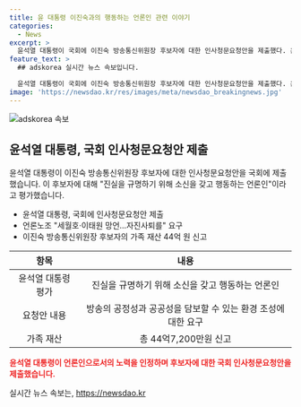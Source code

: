 ```yaml
---
title: 윤 대통령 이진숙과의 행동하는 언론인 관련 이야기
categories:
  - News
excerpt: >
  윤석열 대통령이 국회에 이진숙 방송통신위원장 후보자에 대한 인사청문요청안을 제출했다. 윤 대통령은 후보자를 진실을 규명하기 위해 소신을 갖고 행동하는 언론인으로 평가하며, 방송의 공정성과 공공성을 담보할 적임자로 지목했다. 그러나 전국언론노조는 후보자의 노조 탄압, 극우 정치 성향 등을 지적하며 자진사퇴를 요구하고 있다. 또한, 이진숙 후보자의 가족 재산으로 총 44억7,200만원을 신고했다는 사실도 알려졌다.
feature_text: >
  ## adskorea 실시간 뉴스 속보입니다.

  윤석열 대통령이 국회에 이진숙 방송통신위원장 후보자에 대한 인사청문요청안을 제출했다. 윤 대통령은 후보자를 진실을 규명하기 위해 소신을 갖고 행동하는 언론인으로 평가하며, 방송의 공정성과 공공성을 담보할 적임자로 지목했다. 그러나 전국언론노조는 후보자의 노조 탄압, 극우 정치 성향 등을 지적하며 자진사퇴를 요구하고 있다. 또한, 이진숙 후보자의 가족 재산으로 총 44억7,200만원을 신고했다는 사실도 알려졌다.
image: 'https://newsdao.kr/res/images/meta/newsdao_breakingnews.jpg'
---
```


<p><img src="https://newsdao.kr/res/images/meta/newsdao_breakingnews.jpg" alt="adskorea 속보" /></p>

<h2 data-ke-size="size26">윤석열 대통령, 국회 인사청문요청안 제출</h2>

<p data-ke-size="size16">윤석열 대통령이 이진숙 방송통신위원장 후보자에 대한 인사청문요청안을 국회에 제출했습니다. 이 후보자에 대해 "진실을 규명하기 위해 소신을 갖고 행동하는 언론인"이라고 평가했습니다.</p>

<ul>
<li>윤석열 대통령, 국회에 인사청문요청안 제출</li>
<li>언론노조 "세월호·이태원 망언...자진사퇴를" 요구</li>
<li>이진숙 방송통신위원장 후보자의 가족 재산 44억 원 신고</li>
</ul>

<table>
<thead>
<tr>
<th style="text-align: center;">항목</th>
<th style="text-align: center;">내용</th>
</tr>
</thead>
<tbody>
<tr>
<td style="text-align: center;">윤석열 대통령 평가</td>
<td style="text-align: center;">진실을 규명하기 위해 소신을 갖고 행동하는 언론인</td>
</tr>
<tr>
<td style="text-align: center;">요청안 내용</td>
<td style="text-align: center;">방송의 공정성과 공공성을 담보할 수 있는 환경 조성에 대한 요구</td>
</tr>
<tr>
<td style="text-align: center;">가족 재산</td>
<td style="text-align: center;">총 44억7,200만원 신고</td>
</tr>
</tbody>
</table>

<p><b><span style="color: #ee2323;">윤석열 대통령이 언론인으로서의 노력을 인정하며 후보자에 대한 국회 인사청문요청안을 제출했습니다.</span></b></p>

<p data-ke-size="size16"></p>
실시간 뉴스 속보는, <a href="https://newsdao.kr" rel="dofollow">https://newsdao.kr</a>


